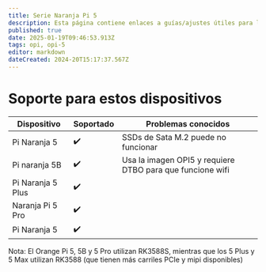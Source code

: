 ```yaml
---
title: Serie Naranja Pi 5
description: Esta página contiene enlaces a guías/ajustes útiles para los dispositivos de la Serie OPI 5
published: true
date: 2025-01-19T09:46:53.913Z
tags: opi, opi-5
editor: markdown
dateCreated: 2024-20T15:17:37.567Z
---
```


# Soporte para estos dispositivos

| Dispositivo       | Soportado | Problemas conocidos                                       |
| ----------------- | --------- | --------------------------------------------------------- |
| Pi Naranja 5      | ✔️        | SSDs de Sata M.2 puede no funcionar       |
| Pi naranja 5B     | ✔️        | Usa la imagen OPI5 y requiere DTBO para que funcione wifi |
| Pi Naranja 5 Plus | ✔️        |                                                           |
| Naranja Pi 5 Pro  | ✔️        |                                                           |
| Pi Naranja 5      | ✔️        |                                                           |

Nota: El Orange Pi 5, 5B y 5 Pro utilizan RK3588S, mientras que los 5 Plus y 5 Max utilizan RK3588 (que tienen más carriles PCIe y mipi disponibles)
